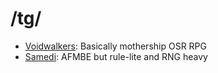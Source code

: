 # /tg/
- [Voidwalkers](void.md): Basically mothership OSR RPG
- [Samedi](samedi.md): AFMBE but rule-lite and RNG heavy
